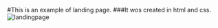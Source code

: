 #This is an example of landing page.
###It wos created in html and css.
![landingpage](https://github.com/KatyaMarakhovskaya/LendingFrontendCours/blob/master/landingpage.bmp)
